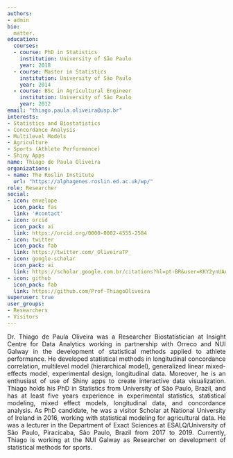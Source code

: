 ```yaml
---
authors:
- admin
bio: 
  matter.
education:
  courses:
  - course: PhD in Statistics
    institution: University of São Paulo
    year: 2018
  - course: Master in Statistics
    institution: University of São Paulo
    year: 2014
  - course: BSc in Agricultural Engineer
    institution: University of São Paulo
    year: 2012
email: "thiago.paula.oliveira@usp.br"
interests:
- Statistics and Biostatistics
- Concordance Analysis
- Multilevel Models
- Agriculture
- Sports (Athlete Performance)
- Shiny Apps
name: Thiago de Paula Oliveira
organizations:
- name: The Roslin Institute
  url: "https://alphagenes.roslin.ed.ac.uk/wp/"
role: Researcher
social:
- icon: envelope
  icon_pack: fas
  link: '#contact'
- icon: orcid
  icon_pack: ai
  link: https://orcid.org/0000-0002-4555-2584
- icon: twitter
  icon_pack: fab
  link: https://twitter.com/_OliveiraTP_
- icon: google-scholar
  icon_pack: ai
  link: https://scholar.google.com.br/citations?hl=pt-BR&user=KKY2ynUAAAAJ
- icon: github
  icon_pack: fab
  link: https://github.com/Prof-ThiagoOliveira
superuser: true
user_groups:
- Researchers
- Visitors
---
```


<p align="justify">
Dr. Thiago de Paula Oliveira was a Researcher Biostatistician at Insight
Centre for Data Analytics working in partnership with Orreco and NUI
Galway in the development of statistical methods applied to athlete performance. 
He developed statistical methods in longitudinal 
concordance correlation, multilevel model (hierarchical model), 
generalized linear mixed-effects model, experimental design, longitudinal
data. Moreover, he is an enthusiast of use of Shiny apps to create interactive data visualization. 
Thiago holds his PhD in Statistics from University of São Paulo,
Brazil, and has at least five years experience in experimental
statistics, statistical modeling, mixed effect models, longitudinal
data, and concordance analysis. As PhD candidate, he was a visitor
Scholar at National University of Ireland in 2016, working with
statistical modeling for agricultural data. He was a lecturer in the Department of Exact
Sciences at ESALQ/University of São Paulo, Piracicaba, São Paulo, Brazil from 2017 to 2019. 
Currently, Thiago is working at the NUI Galway as 
Researcher on development of statistical methods for sports.
</p>

